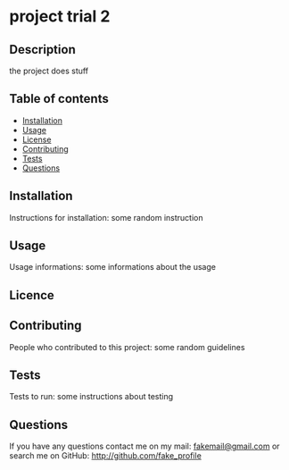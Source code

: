 # project trial 2

## Description 
the project does stuff

## Table of contents
* [Installation](#installation)
* [Usage](#usage)
* [License](#license)
* [Contributing](#contributing)
* [Tests](#tests)
* [Questions](#questions)

## Installation
Instructions for installation: some random instruction


## Usage
Usage informations: some informations about the usage


## Licence


## Contributing
People who contributed to this project: some random guidelines

## Tests
Tests to run: some instructions about testing 

## Questions
If you have any questions contact me on my mail: fakemail@gmail.com or search me on GitHub: http://github.com/fake_profile
